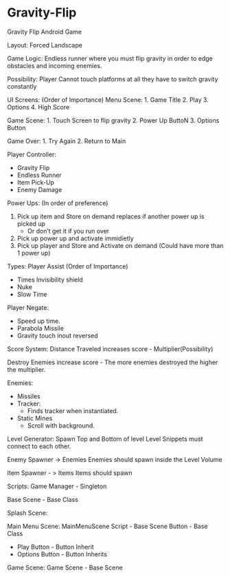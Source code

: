 # Gravity-Flip
Gravity Flip Android Game

Layout: 
Forced Landscape

Game Logic:
    Endless runner where you must flip gravity in order to edge obstacles and incoming enemies.

Possibility:
    Player Cannot touch platforms at all they have to switch gravity constantly


UI Screens:
(Order of Importance)
Menu Scene:
    1.  Game Title
    2.  Play
    3. Options
    4. High Score
    
Game Scene:
    1. Touch Screen to flip gravity
    2. Power Up ButtoN
    3. Options Button
    
Game Over:
    1. Try Again
    2. Return to Main
    
Player Controller:
 - Gravity Flip
 - Endless Runner
 - Item Pick-Up
 - Enemy Damage

Power Ups:
(In order of preference)
1. Pick up item and Store on demand replaces if another power up is picked up
    - Or don’t get it if you run over
2. Pick up power up and activate immidietly
3. Pick up player and Store and Activate on demand (Could have more than 1 power up)

Types:
  Player Assist
  (Order of Importance)
  - Times Invisibility shield
  - Nuke
  - Slow Time

  Player Negate:
  -  Speed up time.
  -  Parabola Missile
  -  Gravity touch inout reversed


Score System:
  Distance Traveled increases score
    - Multiplier(Possibility)

  Destroy Enemies increase score
    - The more enemies destroyed the higher the multiplier.

Enemies:
  - Missiles
  - Tracker:
      - Finds tracker when instantiated.
  - Static Mines
      - Scroll with background.

Level Generator: 
        Spawn Top and Bottom of level
        Level Snippets must connect to each other.

Enemy Spawner -> Enemies
        Enemies should spawn inside the Level Volume
        
Item Spawner - > Items
        Items should spawn

Scripts:
Game Manager - Singleton

Base Scene  - Base Class

Splash Scene:

Main Menu Scene:
MainMenuScene Script - Base Scene
    Button - Base Class
* Play Button - Button Inherit
* Options Button - Button Inherits

Game Scene:
    Game Scene - Base Scene
